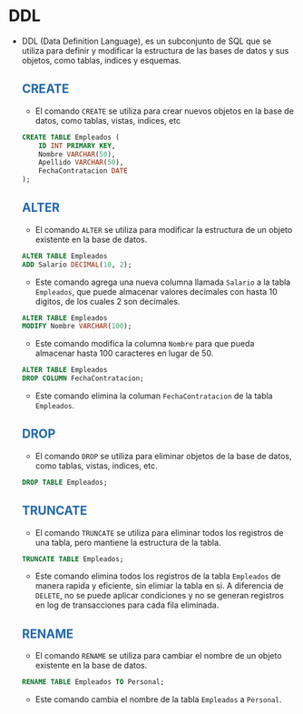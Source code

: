 # DDL

* DDL  (Data Definition Language), es un subconjunto de SQL que se utiliza para definir y modificar la estructura de las bases de datos y sus objetos, como tablas, indices y esquemas.

    ## <span style="color:#2168b0">CREATE</span>
    
    * El comando `CREATE` se utiliza para crear nuevos objetos en la base de datos, como tablas, vistas, indices, etc
    
    ```sql
    CREATE TABLE Empleados (
        ID INT PRIMARY KEY,
        Nombre VARCHAR(50),
        Apellido VARCHAR(50),
        FechaContratacion DATE
    );    
    ```
    
    ## <span style="color:#2168b0">ALTER</span>
    
    * El comando `ALTER` se utiliza para modificar la estructura de un objeto existente en la base de datos.
    
    ```sql
    ALTER TABLE Empleados
    ADD Salario DECIMAL(10, 2);
    ```
    * Este comando agrega una nueva columna llamada `Salario` a la tabla `Empleados`, que puede almacenar valores decimales con hasta 10 digitos, de los cuales 2 son decimales.
    
    ```sql
    ALTER TABLE Empleados
    MODIFY Nombre VARCHAR(100);
    ```
    * Este comando modifica la columna `Nombre` para que pueda almacenar hasta 100 caracteres en lugar de 50.
    
    ```sql
    ALTER TABLE Empleados
    DROP COLUMN FechaContratacion;
    ```
    * Este comando elimina la columan `FechaContratacion` de la tabla `Empleados`.
    
    ## <span style="color:#2168b0">DROP</span>
    
    * El comando `DROP` se utiliza para eliminar objetos de la base de datos, como tablas, vistas, indices, etc.
    
    ```sql
    DROP TABLE Empleados;
    ```
    ## <span style="color:#2168b0">TRUNCATE</span>
    
    * El comando `TRUNCATE` se utiliza para eliminar todos los registros de una tabla, pero mantiene la estructura de la tabla.
    
    ```sql
    TRUNCATE TABLE Empleados;
    ```
    * Este comando elimina todos los registros de la tabla `Empleados` de manera rapida y eficiente, sin elimiar la tabla en si. A diferencia de `DELETE`, no se puede aplicar condiciones y no se generan registros en log de transacciones para cada fila eliminada.
    
    ## <span style="color:#2168b0">RENAME</span>
    
    * El comando `RENAME` se utiliza para cambiar el nombre de un objeto existente en la base de datos.
    
    ```sql
    RENAME TABLE Empleados TO Personal;
    ```
    * Este comando cambia el nombre de la tabla `Empleados` a `Personal`.
    

    

    

    
    